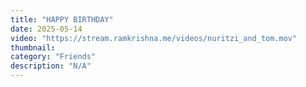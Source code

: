 ```yaml
---
title: "HAPPY BIRTHDAY"
date: 2025-05-14
video: "https://stream.ramkrishna.me/videos/nuritzi_and_tom.mov"
thumbnail: 
category: "Friends"
description: "N/A"
---
```


